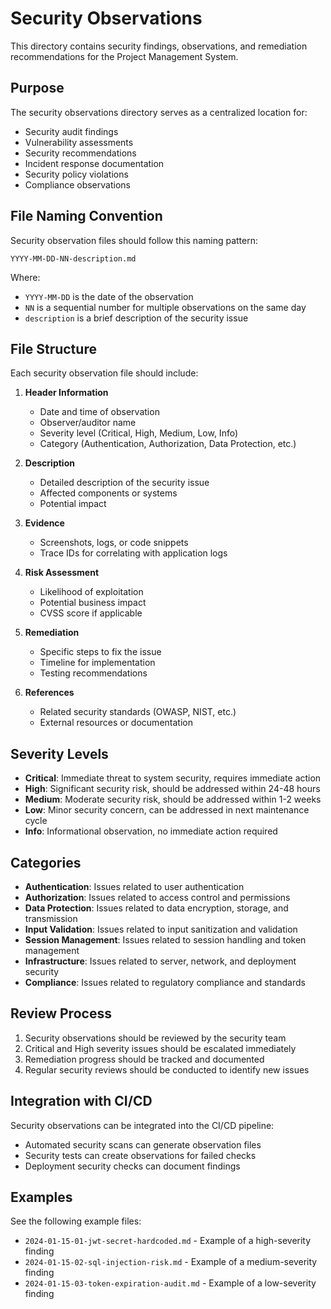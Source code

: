 # Security Observations

This directory contains security findings, observations, and remediation recommendations for the Project Management System.

## Purpose

The security observations directory serves as a centralized location for:
- Security audit findings
- Vulnerability assessments
- Security recommendations
- Incident response documentation
- Security policy violations
- Compliance observations

## File Naming Convention

Security observation files should follow this naming pattern:
```
YYYY-MM-DD-NN-description.md
```

Where:
- `YYYY-MM-DD` is the date of the observation
- `NN` is a sequential number for multiple observations on the same day
- `description` is a brief description of the security issue

## File Structure

Each security observation file should include:

1. **Header Information**
   - Date and time of observation
   - Observer/auditor name
   - Severity level (Critical, High, Medium, Low, Info)
   - Category (Authentication, Authorization, Data Protection, etc.)

2. **Description**
   - Detailed description of the security issue
   - Affected components or systems
   - Potential impact

3. **Evidence**
   - Screenshots, logs, or code snippets
   - Trace IDs for correlating with application logs

4. **Risk Assessment**
   - Likelihood of exploitation
   - Potential business impact
   - CVSS score if applicable

5. **Remediation**
   - Specific steps to fix the issue
   - Timeline for implementation
   - Testing recommendations

6. **References**
   - Related security standards (OWASP, NIST, etc.)
   - External resources or documentation

## Severity Levels

- **Critical**: Immediate threat to system security, requires immediate action
- **High**: Significant security risk, should be addressed within 24-48 hours
- **Medium**: Moderate security risk, should be addressed within 1-2 weeks
- **Low**: Minor security concern, can be addressed in next maintenance cycle
- **Info**: Informational observation, no immediate action required

## Categories

- **Authentication**: Issues related to user authentication
- **Authorization**: Issues related to access control and permissions
- **Data Protection**: Issues related to data encryption, storage, and transmission
- **Input Validation**: Issues related to input sanitization and validation
- **Session Management**: Issues related to session handling and token management
- **Infrastructure**: Issues related to server, network, and deployment security
- **Compliance**: Issues related to regulatory compliance and standards

## Review Process

1. Security observations should be reviewed by the security team
2. Critical and High severity issues should be escalated immediately
3. Remediation progress should be tracked and documented
4. Regular security reviews should be conducted to identify new issues

## Integration with CI/CD

Security observations can be integrated into the CI/CD pipeline:
- Automated security scans can generate observation files
- Security tests can create observations for failed checks
- Deployment security checks can document findings

## Examples

See the following example files:
- `2024-01-15-01-jwt-secret-hardcoded.md` - Example of a high-severity finding
- `2024-01-15-02-sql-injection-risk.md` - Example of a medium-severity finding
- `2024-01-15-03-token-expiration-audit.md` - Example of a low-severity finding

